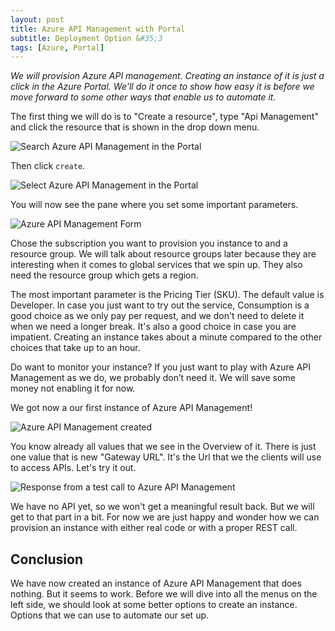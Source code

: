 ```yaml
---
layout: post
title: Azure API Management with Portal
subtitle: Deployment Option &#35;3
tags: [Azure, Portal]
---
```


*We will provision Azure API management. Creating an instance of it is just a click in the Azure Portal. We'll do it once to show how easy it is before we move forward to some other ways that enable us to automate it.*

The first thing we will do is to "Create a resource", type "Api Management" and click the resource that is shown in the drop down menu.

![Search Azure API Management in the Portal](https://media-exp1.licdn.com/dms/image/C4D12AQGRqng25YmgTQ/article-inline_image-shrink_1500_2232/0?e=1591833600&v=beta&t=5KyMOYtS59idaS1YFbIJ_oWdWsodBDHJCXW2G1MrXx4)

Then click `create`.

![Select Azure API Management in the Portal](https://media-exp1.licdn.com/dms/image/C4D12AQG7hqLDzdqhnQ/article-inline_image-shrink_1500_2232/0?e=1591833600&v=beta&t=DZDkmIGFYzsUlCWsItcBj_DjvnH2Gho2D2XmagrN3Nc)

You will now see the pane where you set some important parameters.

![Azure API Management Form](https://media-exp1.licdn.com/dms/image/C4D12AQGErFG5ZeIHIQ/article-inline_image-shrink_1500_2232/0?e=1591833600&v=beta&t=Zporq3hABjs_BMHPLMFbekaVqDn4MHpD-I_GqGQVwWw)

Chose the subscription you want to provision you instance to and a resource group. We will talk about resource groups later because they are interesting when it comes to global services that we spin up. They also need the resource group which gets a region.

The most important parameter is the Pricing Tier (SKU). The default value is Developer. In case you just want to try out the service, Consumption is a good choice as we only pay per request, and we don't need to delete it when we need a longer break. It's also a good choice in case you are impatient. Creating an instance takes about a minute compared to the other choices that take up to an hour.

Do want to monitor your instance? If you just want to play with Azure API Management as we do, we probably don’t need it. We will save some money not enabling it for now.

We got now a our first instance of Azure API Management!

![Azure API Management created](https://media-exp1.licdn.com/dms/image/C4D12AQG_MqHdYhydPg/article-inline_image-shrink_1500_2232/0?e=1591833600&v=beta&t=j6fJiuwWhqCzox8A0Rw_asnHaUL-Fx3Oga__fEjDt9s)

You know already all values that we see in the Overview of it. There is just one value that is new "Gateway URL". It's the Url that we the clients will use to access APIs. Let's try it out.

![Response from a test call to Azure API Management](https://media-exp1.licdn.com/dms/image/C4D12AQHlpYgPZKbAWw/article-inline_image-shrink_1000_1488/0?e=1591833600&v=beta&t=ny_2ft0wPdvGroBWwU3ntRKInFLLoy1eo1vaRsBW9qA)

We have no API yet, so we won't get a meaningful result back. But we will get to that part in a bit. For now we are just happy and wonder how we can provision an instance with either real code or with a proper REST call.

## Conclusion
We have now created an instance of Azure API Management that does nothing. But it seems to work. Before we will dive into all the menus on the left side, we should look at some better options to create an instance. Options that we can use to automate our set up.